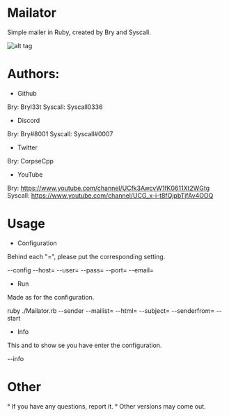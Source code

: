 # Mailator

Simple mailer in Ruby, created by Bry and Syscall.

![alt tag](https://cdn.discordapp.com/attachments/744257593463013379/764226912997474334/Mailator.jpg)

# Authors: 

- Github

Bry: Bryl33t
Syscall: Syscall0336

- Discord

Bry: Bry#8001
Syscall: Syscall#0007

- Twitter

Bry: CorpseCpp

- YouTube

Bry: https://www.youtube.com/channel/UCfk3AwcvW1fK0611Xt2WGtg
Syscall: https://www.youtube.com/channel/UCG_x-i-t8fQjpbTjfAv4OOQ

# Usage

- Configuration

Behind each "=", please put the corresponding setting.

--config --host= --user= --pass= --port= --email=

- Run

Made as for the configuration.

ruby ./Mailator.rb --sender --mailist= --html= --subject= --senderfrom= --start

- Info

This and to show se you have enter the configuration.

--info

# Other

° If you have any questions, report it.
° Other versions may come out.
